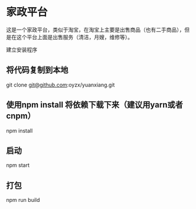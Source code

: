 # 家政平台


这是一个家政平台，类似于淘宝，在淘宝上主要是出售商品（也有二手商品），但是在这个平台上面是出售服务（清洁，月嫂，维修等）。


建立安装程序

## 将代码复制到本地
git clone git@github.com:oyzx/yuanxiang.git

## 使用npm install 将依赖下载下来（建议用yarn或者cnpm）
npm install

## 启动
npm start

## 打包
npm run build

